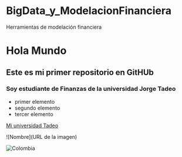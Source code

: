 # BigData_y_ModelacionFinanciera
Herramientas de modelación financiera

# Hola Mundo
## Este es mi primer repositorio en GitHUb 
### **Soy estudiante de Finanzas de la universidad Jorge Tadeo**

* primer elemento
* segundo elemento
* tercer elemento


[Mi universidad Tadeo](https://www.utadeo.edu.co/es)

![Nombre](URL de la imagen)

![Colombia](https://govco-prod-webutils.s3.amazonaws.com/uploads/2022-12-13/d50f15a1-7851-407a-98c4-5bb14ee301ae-1imagen_noticia.svg)
